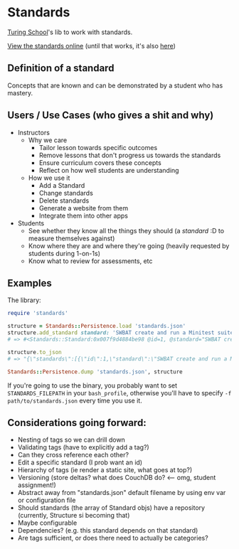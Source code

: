 # Standards

[Turing School](http://turing.io/)'s lib to work with standards.

[View the standards online](http://standards.turing.io/) (until that works, it's also [here](http://turingschool-standards.herokuapp.com/))

## Definition of a standard

Concepts that are known and can be demonstrated by a student who has mastery.

## Users / Use Cases (who gives a shit and why)

* Instructors
  * Why we care
    * Tailor lesson towards specific outcomes
    * Remove lessons that don't progress us towards the standards
    * Ensure curriculum covers these concepts
    * Reflect on how well students are understanding
  * How we use it
    * Add a Standard
    * Change standards
    * Delete standards
    * Generate a website from them
    * Integrate them into other apps
* Students
  * See whether they know all the things they should (a *standard* :D to measure themselves against)
  * Know where they are and where they're going (heavily requested by students during 1-on-1s)
  * Know what to review for assessments, etc

## Examples

The library:

```ruby
require 'standards'

structure = Standards::Persistence.load 'standards.json'
structure.add_standard standard: 'SWBAT create and run a Minitest suite', tags: ['ruby', 'testing', 'minitest']
# => #<Standards::Standard:0x007f9d4884be98 @id=1, @standard="SWBAT create and run a Minitest suite", @tags=["ruby", "testing", "minitest"]>

structure.to_json
# => "{\"standards\":[{\"id\":1,\"standard\":\"SWBAT create and run a Minitest suite\",\"tags\":[\"ruby\",\"testing\",\"minitest\"]}]}"

Standards::Persistence.dump 'standards.json', structure
```

If you're going to use the binary,
you probably want to set `STANDARDS_FILEPATH` in your `bash_profile`,
otherwise you'll have to specify `-f path/to/standards.json` every time you use it.

## Considerations going forward:

* Nesting of tags so we can drill down
* Validating tags (have to explicitly add a tag?)
* Can they cross reference each other?
* Edit a specific standard (I prob want an id)
* Hierarchy of tags (ie render a static site, what goes at top?)
* Versioning (store deltas? what does CouchDB do? <-- omg, student assignment!)
* Abstract away from "standards.json" default filename by using env var or configuration file
* Should standards (the array of Standard objs) have a repository (currently, Structure si becoming that)
* Maybe configurable
* Dependencies? (e.g. this standard depends on that standard)
* Are tags sufficient, or does there need to actually be categories?
